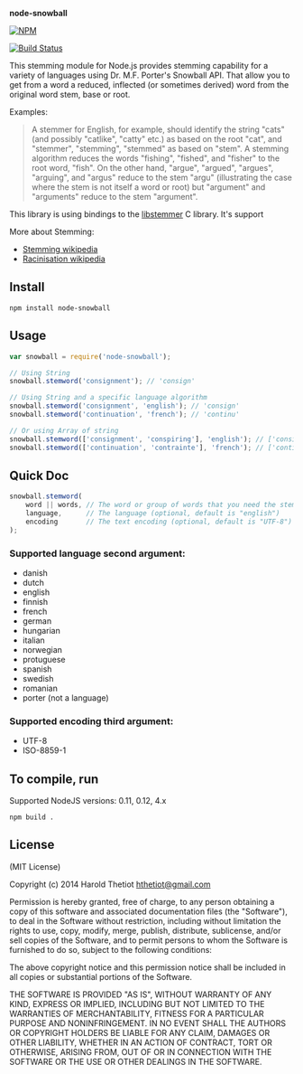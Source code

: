 **node-snowball**

[![NPM](https://nodei.co/npm/node-snowball.png)](https://npmjs.org/package/node-snowball)

[![Build Status](https://travis-ci.org/hthetiot/node-snowball.svg?branch=master)](https://travis-ci.org/hthetiot/node-snowball)

This stemming module for Node.js provides stemming capability for a variety of languages using Dr. M.F. Porter's Snowball API.
That allow you to get from a word a reduced, inflected (or sometimes derived) word from the original word stem, base or root.

Examples:
> A stemmer for English, for example, should identify the string "cats" (and possibly "catlike", "catty" etc.)
> as based on the root "cat", and "stemmer", "stemming", "stemmed" as based on "stem". A stemming algorithm
> reduces the words "fishing", "fished", and "fisher" to the root word, "fish". On the other hand, "argue",
> "argued", "argues", "arguing", and "argus" reduce to the stem "argu" (illustrating the case where the stem
> is not itself a word or root) but "argument" and "arguments" reduce to the stem "argument".

This library is using bindings to the [libstemmer](http://snowball.tartarus.org/download.php) C library.
It's support

More about Stemming:
- [Stemming wikipedia](http://en.wikipedia.org/wiki/Stemming)
- [Racinisation wikipedia](http://fr.wikipedia.org/wiki/Racinisation)

## Install
```
npm install node-snowball
```

## Usage

```javascript
var snowball = require('node-snowball');

// Using String
snowball.stemword('consignment'); // 'consign'

// Using String and a specific language algorithm
snowball.stemword('consignment', 'english'); // 'consign'
snowball.stemword('continuation', 'french'); // 'continu'

// Or using Array of string
snowball.stemword(['consignment', 'conspiring'], 'english'); // ['consign', 'conspiri']
snowball.stemword(['continuation', 'contrainte'], 'french'); // ['continu', 'contrain']
```

## Quick Doc

``` javascript
snowball.stemword(
    word || words, // The word or group of words that you need the stemming from
    language,      // The language (optional, default is "english")
    encoding       // The text encoding (optional, default is "UTF-8")
);
```

### Supported language second argument:

 * danish
 * dutch
 * english
 * finnish
 * french
 * german
 * hungarian
 * italian
 * norwegian
 * protuguese
 * spanish
 * swedish
 * romanian
 * porter (not a language)

### Supported encoding third argument:

 * UTF-8
 * ISO-8859-1

## To compile, run

Supported NodeJS versions: 0.11, 0.12, 4.x

```
npm build .
```

## License

(MIT License)

Copyright (c) 2014 Harold Thetiot <hthetiot@gmail.com>

Permission is hereby granted, free of charge, to any person obtaining
a copy of this software and associated documentation files (the
"Software"), to deal in the Software without restriction, including
without limitation the rights to use, copy, modify, merge, publish,
distribute, sublicense, and/or sell copies of the Software, and to
permit persons to whom the Software is furnished to do so, subject to
the following conditions:

The above copyright notice and this permission notice shall be
included in all copies or substantial portions of the Software.

THE SOFTWARE IS PROVIDED "AS IS", WITHOUT WARRANTY OF ANY KIND,
EXPRESS OR IMPLIED, INCLUDING BUT NOT LIMITED TO THE WARRANTIES OF
MERCHANTABILITY, FITNESS FOR A PARTICULAR PURPOSE AND
NONINFRINGEMENT. IN NO EVENT SHALL THE AUTHORS OR COPYRIGHT HOLDERS BE
LIABLE FOR ANY CLAIM, DAMAGES OR OTHER LIABILITY, WHETHER IN AN ACTION
OF CONTRACT, TORT OR OTHERWISE, ARISING FROM, OUT OF OR IN CONNECTION
WITH THE SOFTWARE OR THE USE OR OTHER DEALINGS IN THE SOFTWARE.